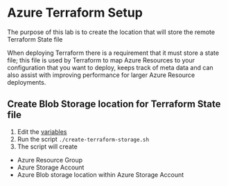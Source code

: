 # Azure Terraform Setup

The purpose of this lab is to create the location that will store the remote Terraform State file

When deploying Terraform there is a requirement that it must store a state file; this file is used by Terraform to map Azure Resources to your configuration that you want to deploy, keeps track of meta data and can also assist with improving performance for larger Azure Resource deployments.

## Create Blob Storage location for Terraform State file
1. Edit the [variables](https://github.com/thomast1906/DevOps-Journey-Using-Azure-DevOps/blob/main/Azure/create-terraform-storage.sh#L3-L4)
2. Run the script `./create-terraform-storage.sh`
3. The script will create
- Azure Resource Group
- Azure Storage Account
- Azure Blob storage location within Azure Storage Account